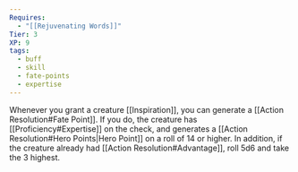 ```yaml
---
Requires:
  - "[[Rejuvenating Words]]"
Tier: 3
XP: 9
tags:
  - buff
  - skill
  - fate-points
  - expertise
---
```

Whenever you grant a creature [[Inspiration]], you can generate a [[Action Resolution#Fate Point]]. If you do, the creature has [[Proficiency#Expertise]] on the check, and generates a [[Action Resolution#Hero Points|Hero Point]] on a roll of 14 or higher. In addition, if the creature already had [[Action Resolution#Advantage]], roll 5d6 and take the 3 highest.